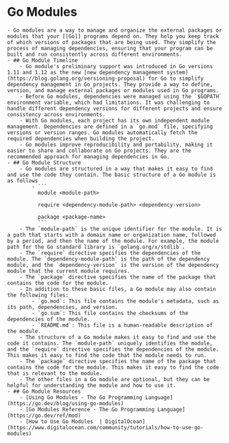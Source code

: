 # Go Modules
	- Go modules are a way to manage and organize the external packages or modules that your [[Go]] programs depend on. They help you keep track of which versions of packages that are being used. They simplify the process of managing dependencies, ensuring that your program can be built and run consistently across different environments.
	- ## Go Module Timeline
		- Go module's preliminary support was introduced in Go versions 1.11 and 1.12 as the new [new dependency management system](https://blog.golang.org/versioning-proposal) for Go to simplify dependency management in Go projects. They provide a way to define, version, and manage external packages or modules used in Go programs.
		- Before Go modules, dependencies were managed using the `$GOPATH` environment variable, which had limitations. It was challenging to handle different dependency versions for different projects and ensure consistency across environments.
		- With Go modules, each project has its own independent module management. Dependencies are defined in a `go.mod` file, specifying versions or version ranges. Go modules automatically fetch the required dependencies when building the project.
		- Go modules improve reproducibility and portability, making it easier to share and collaborate on Go projects. They are the recommended approach for managing dependencies in Go.
	- ## Go Module Structure
		- Go modules are structured in a way that makes it easy to find and use the code they contain. The basic structure of a Go module is as follows
			- ```
			  module <module-path>
			  
			  require <dependency-module-path> <dependency-version>
			  
			  package <package-name>
			  ```
		- The `module-path` is the unique identifier for the module. It is a path that starts with a domain name or organization name, followed by a period, and then the name of the module. For example, the module path for the Go standard library is `golang.org/x/stdlib`.
		- The `require` directive specifies the dependencies of the module. The `dependency-module-path` is the path of the dependency module, and the `dependency-version` is the version of the dependency module that the current module requires.
		- The `package` directive specifies the name of the package that contains the code for the module.
		- In addition to these basic files, a Go module may also contain the following files:
			- `go.mod`: This file contains the module's metadata, such as its path, dependencies, and version.
			- `go.sum`: This file contains the checksums of the dependencies of the module.
			- `README.md`: This file is a human-readable description of the module.
		- The structure of a Go module makes it easy to find and use the code it contains. The `module-path` uniquely identifies the module, and the `require` directive specifies the dependencies of the module. This makes it easy to find the code that the module needs to run.
		- The `package` directive specifies the name of the package that contains the code for the module. This makes it easy to find the code that is relevant to the module.
		- The other files in a Go module are optional, but they can be helpful for understanding the module and how to use it.
	- ## Go Module Resources
		- [Using Go Modules - The Go Programming Language](https://go.dev/blog/using-go-modules)
		- [Go Modules Reference - The Go Programming Language](https://go.dev/ref/mod)
		- [How to Use Go Modules  | DigitalOcean](https://www.digitalocean.com/community/tutorials/how-to-use-go-modules)